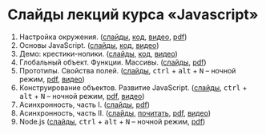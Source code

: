 # Слайды лекций курса «Javascript»

1. Настройка окружения. ([слайды](https://urfu-2017.github.io/javascript-slides/01-setup), [код](01-setup/code), [видео](https://www.youtube.com/watch?v=nThIF9QrS7E&feature=youtu.be), [pdf](01-setup/setup.pdf))
2. Основы JavaScript. ([слайды](02-essentials/slides.pdf), [код](02-essentials/code), [видео](https://www.youtube.com/watch?v=BfbZp1yF1_U&feature=youtu.be))
3. Демо: крестики-нолики. ([слайды](03-tick-tack-toe/slides.pdf), [код](https://github.com/urfu-2017/demo-tic-tac-toe), [видео](https://www.youtube.com/watch?v=cPH0dvL-H2c&feature=youtu.be))
4. Глобальный объект. Функции. Массивы. ([слайды](https://urfu-2017.github.io/javascript-slides/04-global-functions-arrays), [pdf](04-global-functions-arrays/global-functions-arrays.pdf))
6. Прототипы. Свойства полей. ([слайды](https://urfu-2017.github.io/javascript-slides/06-prototypes/index.html#/), <kbd>сtrl</kbd> + <kbd>alt</kbd> + <kbd>N</kbd> – ночной режим, [pdf](06-prototypes/prototypes.pdf), [видео](https://www.youtube.com/watch?v=Dg_v5MHvORk&feature=youtu.be))
7. Конструирование объектов. Развитие JavaScript. ([слайды](https://urfu-2017.github.io/javascript-slides/07-classes/index.html#/), <kbd>сtrl</kbd> + <kbd>alt</kbd> + <kbd>N</kbd> – ночной режим, [pdf](07-classes/classes.pdf), [видео](https://www.youtube.com/watch?v=phq_bd6VpuQ&feature=youtu.be))
8. Асинхронность, часть I. ([слайды](https://urfu-2017.github.io/javascript-slides/08-async/index.html), [pdf](10-async/async.pdf))
9. Асинхронность, часть II. ([слайды](https://urfu-2017.github.io/javascript-slides/09-async-II/), [почитать](https://github.com/getify/You-Dont-Know-JS/blob/master/async%20&%20performance/README.md#you-dont-know-js-async--performance), [pdf](09-async-II/async-II.pdf), [видео](https://www.youtube.com/watch?v=9OyWrK9VSCw&feature=youtu.be))
10. Node.js ([слайды](https://urfu-2017.github.io/javascript-slides/10-nodejs/index.html#/), <kbd>сtrl</kbd> + <kbd>alt</kbd> + <kbd>N</kbd> – ночной режим, [pdf](10-nodejs/nodejs.pdf))
